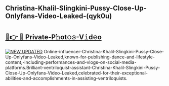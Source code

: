 ## Christina-Khalil-Slingkini-Pussy-Close-Up-Onlyfans-Video-Leaked-(qyk0u)


# <h2><a href="https://mediaupload.pro?-19M">🔗👉 🔴 Private-P𝚑ot𝚘𝚜-V𝚒d𝚎o</a></h2>

[![NEW UPDATED](https://i.imgur.com/0qMVB7G.gif)](https://mediaupload.pro?-19M)
Online-influencer-Christina-Khalil-Slingkini-Pussy-Close-Up-Onlyfans-Video-Leaked,known-for-publishing-dance-and-lifestyle-content,-including-performances-and-vlogs-on-social-media-platforms.Brilliant-ventriloquist-assistant-Christina-Khalil-Slingkini-Pussy-Close-Up-Onlyfans-Video-Leaked,celebrated-for-their-exceptional-abilities-and-accomplishments-in-assisting-ventriloquists.  